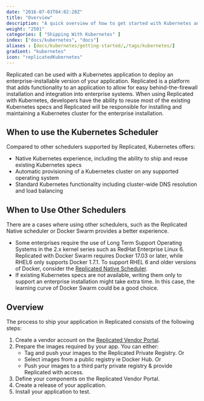```yaml
---
date: "2016-07-03T04:02:20Z"
title: "Overview"
description: "A quick overview of how to get started with Kubernetes and Replicated."
weight: "2501"
categories: [ "Shipping With Kubernetes" ]
index: ["docs/kubernetes", "docs"]
aliases : [docs/kubernetes/getting-started/,/tags/kubernetes/]
gradient: "kubernetes"
icon: "replicatedKubernetes"
---
```


Replicated can be used with a Kubernetes application to deploy an enterprise-installable version of your application. Replicated is a platform that adds functionality to an application to allow for easy behind-the-firewall installation and integration into enterprise systems. When using Replicated with Kubernetes, developers have the ability to reuse most of the existing Kubernetes specs and Replicated will be responsible for installing and maintaining a Kubernetes cluster for the enterprise installation.

## When to use the Kubernetes Scheduler

Compared to other schedulers supported by Replicated, Kubernetes offers:

* Native Kubernetes experience, including the ability to ship and reuse existing Kubernetes specs
* Automatic provisioning of a Kubernetes cluster on any supported operating system
* Standard Kubernetes functionality including cluster-wide DNS resolution and load balancing

## When to Use Other Schedulers

There are a cases where using other schedulers, such as the Replicated Native scheduler or Docker Swarm provides a better experience.

* Some enterprises require the use of Long Term Support Operating Systems in the 2.x kernel series such as RedHat Enterprise Linux 6. Replicated with Docker Swarm requires Docker 17.03 or later, while RHEL6 only supports Docker 1.7.1. To support RHEL 6 and older versions of Docker, consider the [Replicated Native Scheduler](/docs/native/getting-started).
* If existing Kubernetes specs are not available, writing them only to support an enterprise installation might take extra time. In this case, the learning curve of Docker Swarm could be a good choice.

## Overview
The process to ship your application in Replicated consists of the following steps:

1. Create a vendor account on the [Replicated Vendor Portal](https://vendor.replicated.com/signup).
1. Prepare the images required by your app. You can either:
    - Tag and push your images to the Replicated Private Registry. Or
    - Select images from a public registry ie Docker Hub. Or
    - Push your images to a third party private registry & provide Replicated with access.
1. Define your components on the Replicated Vendor Portal.
1. Create a release of your application.
1. Install your application to test.
